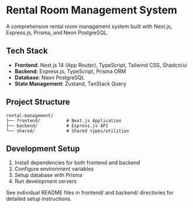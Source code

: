 # Rental Room Management System

A comprehensive rental room management system built with Next.js, Express.js, Prisma, and Neon PostgreSQL.

## Tech Stack

- **Frontend**: Next.js 14 (App Router), TypeScript, Tailwind CSS, Shadcn/ui
- **Backend**: Express.js, TypeScript, Prisma ORM
- **Database**: Neon PostgreSQL
- **State Management**: Zustand, TanStack Query

## Project Structure

```
rental-management/
├── frontend/          # Next.js Application
├── backend/           # Express.js API
└── shared/            # Shared types/utilities
```

## Development Setup

1. Install dependencies for both frontend and backend
2. Configure environment variables
3. Setup database with Prisma
4. Run development servers

See individual README files in frontend/ and backend/ directories for detailed setup instructions.